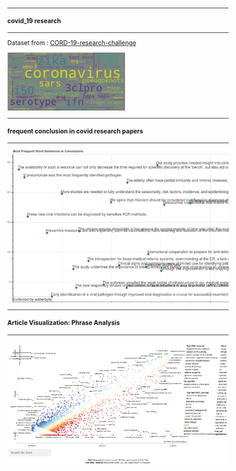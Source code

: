 ----------------------------------

####  covid_19 research

---------------------------------------

Dataset from : [CORD-19-research-challenge](https://www.kaggle.com/allen-institute-for-ai/CORD-19-research-challenge#PMC1636451.xml.json)


![alt-text](https://github.com/adderbyte/covid_19_response/blob/master/Images/coro2.png)



----------------------------------

#### frequent conclusion in covid research papers

---------------------------------------


![alt-text](https://github.com/adderbyte/covid_19_response/blob/master/Images/word.png)


----------------------------------

#### Article Visualization: Phrase  Analysis

---------------------------------------

![alt-text](https://github.com/adderbyte/covid_19_response/blob/master/Images/covidplot.png)






